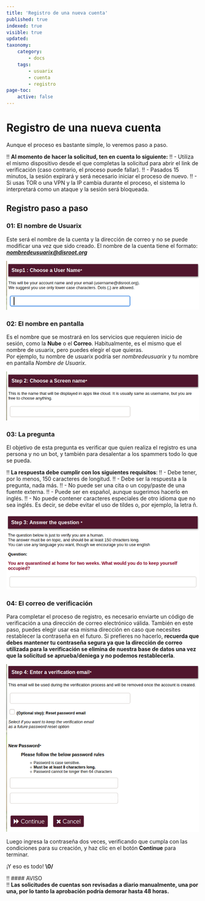 ```yaml
---
title: 'Registro de una nueva cuenta'
published: true
indexed: true
visible: true
updated:
taxonomy:
    category:
        - docs
    tags:
        - usuarix
        - cuenta
        - registro
page-toc:
    active: false
---
```


# Registro de una nueva cuenta
Aunque el proceso es bastante simple, lo veremos paso a paso.

!! **Al momento de hacer la solicitud, ten en cuenta lo siguiente:**
!! - Utiliza el mismo dispositivo desde el que completas la solicitud para abrir el link de verificación (caso contrario, el proceso puede fallar).
!! - Pasados 15 minutos, la sesión expirará y será necesario iniciar el proceso de nuevo.
!! - Si usas TOR o una VPN y la IP cambia durante el proceso, el sistema lo interpretará como un ataque y la sesión será bloqueada.


## Registro paso a paso
###  01: El nombre de Usuarix
Este será el nombre de la cuenta y la dirección de correo y no se puede modificar una vez que sido creado. El nombre de la cuenta tiene el formato: _**nombredeusuarix@disroot.org**_

![](en/reg_01.png)


### 02: El nombre en pantalla
Es el nombre que se mostrará en los servicios que requieren inicio de sesión, como la **Nube** o el **Correo**. Habitualmente, es el mismo que el nombre de usuarix, pero puedes elegir el que quieras.<br>
Por ejemplo, tu nombre de usuarix podría ser _nombredeusuarix_ y tu nombre en pantalla _Nombre de Usuarix_.

![](en/reg_02.png)


### 03: La pregunta
El objetivo de esta pregunta es verificar que quien realiza el registro es una persona y no un bot, y también para desalentar a los spammers todo lo que se pueda.

!! **La respuesta debe cumplir con los siguientes requisitos**:
!! - Debe tener, por lo menos, 150 caracteres de longitud.
!! - Debe ser la respuesta a la pregunta, nada más.
!! - No puede ser una cita o un copy/paste de una fuente externa.
!! - Puede ser en español, aunque sugerimos hacerlo en inglés.
!! - No puede contener caracteres especiales de otro idioma que no sea inglés. Es decir, se debe evitar el uso de tildes o, por ejemplo, la letra ñ.

![](en/reg_03.png)


### 04: El correo de verificación
Para completar el proceso de registro, es necesario enviarte un código de verificación a una dirección de correo electrónico válida. También en este paso, puedes elegir usar esa misma dirección en caso que necesites restablecer la contraseña en el futuro. Si prefieres no hacerlo, **recuerda que debes mantener tu contraseña segura ya que la dirección de correo utilizada para la verificación se elimina de nuestra base de datos una vez que la solicitud se aprueba/deniega y no podemos restablecerla**.

![](en/reg_04.png)

Luego ingresa la contraseña dos veces, verificando que cumpla con las condiciones para su creación, y haz clic en el botón **Continue** para terminar.

¡Y eso es todo! **\0/**

!! #### AVISO<br>
!! **Las solicitudes de cuentas son revisadas a diario manualmente, una por una, por lo tanto la aprobación podría demorar hasta 48 horas.**
